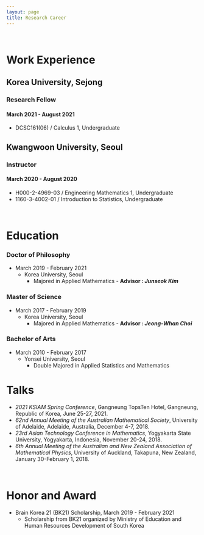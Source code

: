 ```yaml
---
layout: page
title: Research Career
---
```


<br/>


# Work Experience

## Korea University, Sejong
### Research Fellow


#### March 2021 - August 2021

* DCSC161(06) / Calculus 1, Undergraduate

## Kwangwoon University, Seoul
### Instructor


#### March 2020 - August 2020

* H000-2-4969-03 / Engineering Mathematics 1, Undergraduate
* 1160-3-4002-01 / Introduction to Statistics, Undergraduate


<br/>

# Education

### Doctor of Philosophy

* March 2019 - February 2021
  * Korea University, Seoul
    * Majored in Applied Mathematics - **Advisor : _Junseok Kim_**

### Master of Science

* March 2017 - February 2019
  * Korea University, Seoul
    * Majored in Applied Mathematics - **Advisor : _Jeong-Whan Choi_**

### Bachelor of Arts

* March 2010 - February 2017
  * Yonsei University, Seoul
    * Double Majored in Applied Statistics and Mathematics

# Talks

* _2021 KSIAM Spring Conference_, Gangneung TopsTen Hotel, Gangneung, Republic of Korea, June 25-27, 2021.
* _62nd Annual Meeting of the Australian Mathematical Society_, University of Adelaide, Adelaide, Australia, December 4-7, 2018.
* _23rd Asian Technology Conference in Mathematics_, Yogyakarta State University, Yogyakarta, Indonesia, November 20-24, 2018.
* _6th Annual Meeting of the Australian and New Zealand Association of Mathematical Physics_, University of Auckland, Takapuna, New Zealand, January 30-February 1, 2018.


<br/>

# Honor and Award

* Brain Korea 21 (BK21) Scholarship, March 2019 - February 2021
  * Scholarship from BK21 organized by Ministry of Education and Human Resources Development of South Korea

